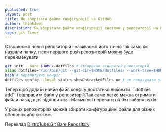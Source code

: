 ```yaml
---
published: true
layout: post
title: Як зберігати файли конфігурації на GitHub
author: think4web
discription: Як зберігати файли конфігурації системи у репозиторії на GitHub.
tags: git linux 
---
```


Створюємо новий репозиторій і називаємо його точно так само як назвали папку, після першого push репозиторій можна буде перейменувати

```bash
git init --bare $HOME/.dotfiles # Створюємо відкритий репозиторій
alias dotfiles='/usr/bin/git --git-dir=$HOME/dotfiles/ --work-tree=$HOME' # додаємо новий alias у наш .bashrc
bash # перечитуємо конфіг
dotfiles config --local status.showUntrackedFiles no # не показувати status файлів що не були додані
```

Тепер щоб додати новий файл конфігу достатньо виконати ```dotfiles add`` і відправити файл у репозиторій.Так само легко можна отримати файли назад щоб відноситися. Маємо усі переваги git без зайвих рухів. 

У різних репозиторіях можна збирати конфігураційні файли для різних оболонок або систем.

Переклад [DistroTube:Git Bare Repository](https://www.youtube.com/watch?v=tBoLDpTWVOM)
